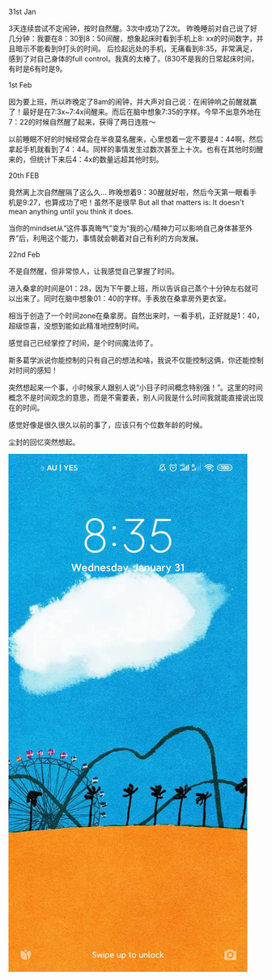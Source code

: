 31st Jan

3天连续尝试不定闹钟，按时自然醒。3次中成功了2次。 昨晚睡前对自己说了好几分钟：我要在8：30到8：50间醒，想象起床时看到手机上8: xx的时间数字，并且暗示不能看到9打头的时间。 后捡起远处的手机，无痛看到8:35，非常满足，感到了对自己身体的full control。我真的太棒了。(830不是我的日常起床时间，有时是6有时是9。

1st Feb

因为要上班，所以昨晚定了8am的闹钟，并大声对自己说：在闹钟响之前醒就赢了！最好是在7:3x~7:4x间醒来。而后在脑中想象7:35的字样。今早不出意外地在7：22的时候自然醒了起来，获得了两日连胜～

以前睡眠不好的时候经常会在半夜莫名醒来，心里想着一定不要是4：44啊，然后拿起手机就看到了4：44。同样的事情发生过数次甚至上十次。也有在其他时刻醒来的，但统计下来后4：4x的数量远超其他时刻。

20th FEB

竟然离上次自然醒隔了这么久… 昨晚想着9：30醒就好啦，然后今天第一眼看手机是9:27，也算成功了吧！虽然不是很早
But all that matters is: It doesn't mean anything until you think it does.

当你的mindset从“这件事真晦气”变为“我的心/精神力可以影响自己身体甚至外界”后，利用这个能力，事情就会朝着对自己有利的方向发展。

22nd Feb

不是自然醒，但非常惊人，让我感觉自己掌握了时间。

进入桑拿的时间是01：28，因为下午要上班，所以告诉自己蒸个十分钟左右就可以出来了。同时在脑中想象01：40的字样。手表放在桑拿房外更衣室。

相当于创造了一个时间zone在桑拿房。自然出来时，一看手机，正好就是1：40，超级惊喜，没想到能如此精准地控制时间。

感觉自己已经掌控了时间，是个时间魔法师了。

斯多葛学派说你能控制的只有自己的想法和啥，我说不仅能控制这俩，你还能控制对时间的感知！

突然想起来一个事，小时候家人跟别人说“小目子时间概念特别强！”。这里的时间概念不是时间观念的意思，而是不需要表，别人问我是什么时间我就能直接说出现在的时间。

感觉好像是很久很久以前的事了，应该只有个位数年龄的时候。

尘封的回忆突然想起。


![Image](image20241026042614.png)